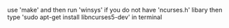 use 'make' and then run 'winsys'
if you do not have 'ncurses.h' libary then type 'sudo apt-get install libncurses5-dev' in terminal
